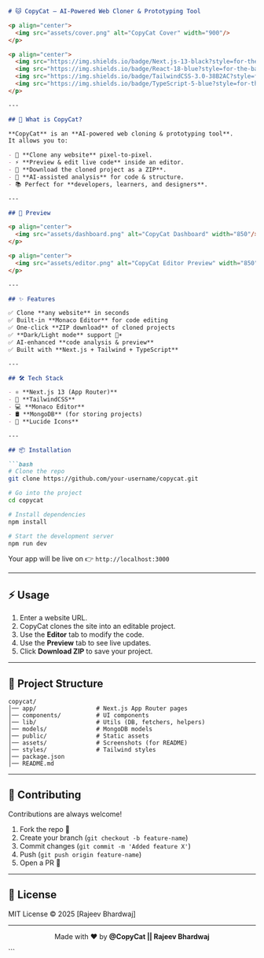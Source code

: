 ````markdown
# 🐱 CopyCat – AI-Powered Web Cloner & Prototyping Tool  

<p align="center">
  <img src="assets/cover.png" alt="CopyCat Cover" width="900"/>
</p>

<p align="center">
  <img src="https://img.shields.io/badge/Next.js-13-black?style=for-the-badge&logo=next.js" />
  <img src="https://img.shields.io/badge/React-18-blue?style=for-the-badge&logo=react" />
  <img src="https://img.shields.io/badge/TailwindCSS-3.0-38B2AC?style=for-the-badge&logo=tailwind-css" />
  <img src="https://img.shields.io/badge/TypeScript-5-blue?style=for-the-badge&logo=typescript" />
</p>

---

## 🚀 What is CopyCat?  

**CopyCat** is an **AI-powered web cloning & prototyping tool**.  
It allows you to:  

- 🎨 **Clone any website** pixel-to-pixel.  
- ⚡ **Preview & edit live code** inside an editor.  
- 💾 **Download the cloned project as a ZIP**.  
- 🤖 **AI-assisted analysis** for code & structure.  
- 📚 Perfect for **developers, learners, and designers**.  

---

## 📸 Preview  

<p align="center">
  <img src="assets/dashboard.png" alt="CopyCat Dashboard" width="850"/>
</p>

<p align="center">
  <img src="assets/editor.png" alt="CopyCat Editor Preview" width="850"/>
</p>

---

## ✨ Features  

✅ Clone **any website** in seconds  
✅ Built-in **Monaco Editor** for code editing  
✅ One-click **ZIP download** of cloned projects  
✅ **Dark/Light mode** support 🌙☀️  
✅ AI-enhanced **code analysis & preview**  
✅ Built with **Next.js + Tailwind + TypeScript**  

---

## 🛠️ Tech Stack  

- ⚛️ **Next.js 13 (App Router)**  
- 🎨 **TailwindCSS**  
- 💻 **Monaco Editor**  
- 🛢️ **MongoDB** (for storing projects)  
- 🔗 **Lucide Icons**  

---

## 📦 Installation  

```bash
# Clone the repo
git clone https://github.com/your-username/copycat.git

# Go into the project
cd copycat

# Install dependencies
npm install

# Start the development server
npm run dev
````

Your app will be live on 👉 `http://localhost:3000`

---

## ⚡ Usage

1. Enter a website URL.
2. CopyCat clones the site into an editable project.
3. Use the **Editor** tab to modify the code.
4. Use the **Preview** tab to see live updates.
5. Click **Download ZIP** to save your project.

---

## 📂 Project Structure

```
copycat/
│── app/                 # Next.js App Router pages
│── components/          # UI components
│── lib/                 # Utils (DB, fetchers, helpers)
│── models/              # MongoDB models
│── public/              # Static assets
│── assets/              # Screenshots (for README)
│── styles/              # Tailwind styles
│── package.json
│── README.md
```

---

## 🤝 Contributing

Contributions are always welcome!

1. Fork the repo 🍴
2. Create your branch (`git checkout -b feature-name`)
3. Commit changes (`git commit -m 'Added feature X'`)
4. Push (`git push origin feature-name`)
5. Open a PR 🚀

---

## 📜 License

MIT License © 2025 \[Rajeev Bhardwaj]

---

<p align="center">
  Made with ❤️ by <b>@CopyCat || Rajeev Bhardwaj</b>  
</p>
```
